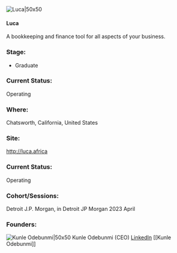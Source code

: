 

![Luca|50x50](https://luca.africa/_next/static/image/src/Assets/Images/Logo.8e37c3a0c51cf6e8cdffc71d90168f4f.svg?imwidth=96)

#### Luca
A bookkeeping and finance tool for all aspects of your business.

### Stage: 
 - Graduate 

### Current Status: 
Operating

### Where:
Chatsworth, California, United States

### Site:
http://luca.africa





### Current Status: 
Operating

### Cohort/Sessions: 
Detroit J.P. Morgan, in Detroit JP Morgan 2023 April

### Founders: 

![Kunle Odebunmi|50x50]() Kunle Odebunmi (CEO) [LinkedIn](https://linkedin.com/in/kunleodebunmi) [[Kunle Odebunmi]]


